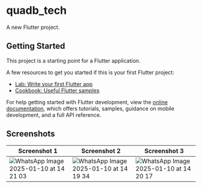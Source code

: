 # quadb_tech

A new Flutter project.

## Getting Started

This project is a starting point for a Flutter application.

A few resources to get you started if this is your first Flutter project:

- [Lab: Write your first Flutter app](https://docs.flutter.dev/get-started/codelab)
- [Cookbook: Useful Flutter samples](https://docs.flutter.dev/cookbook)

For help getting started with Flutter development, view the
[online documentation](https://docs.flutter.dev/), which offers tutorials,
samples, guidance on mobile development, and a full API reference.

## Screenshots

| Screenshot 1 | Screenshot 2 | Screenshot 3 |
|--------------|--------------|--------------|
| ![WhatsApp Image 2025-01-10 at 14 21 03](https://github.com/user-attachments/assets/8bda9c1a-2e83-41e5-8b7c-7af70b2c5aab) | ![WhatsApp Image 2025-01-10 at 14 19 34](https://github.com/user-attachments/assets/876d36a0-3afa-4ea4-984f-96e6ab31a64f) | ![WhatsApp Image 2025-01-10 at 14 20 17](https://github.com/user-attachments/assets/96b48292-a6f4-4f94-998e-fa8a2278d36b) |
